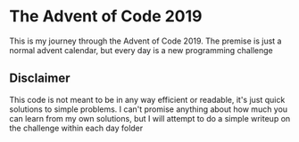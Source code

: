 # The Advent of Code 2019

This is my journey through the Advent of Code 2019. The premise is just a normal advent calendar, but every day is a new programming challenge

## Disclaimer

This code is not meant to be in any way efficient or readable, it's just quick solutions to simple problems. I can't promise anything about how much you can learn from my own solutions, but I will attempt to do a simple writeup on the challenge within each day folder
